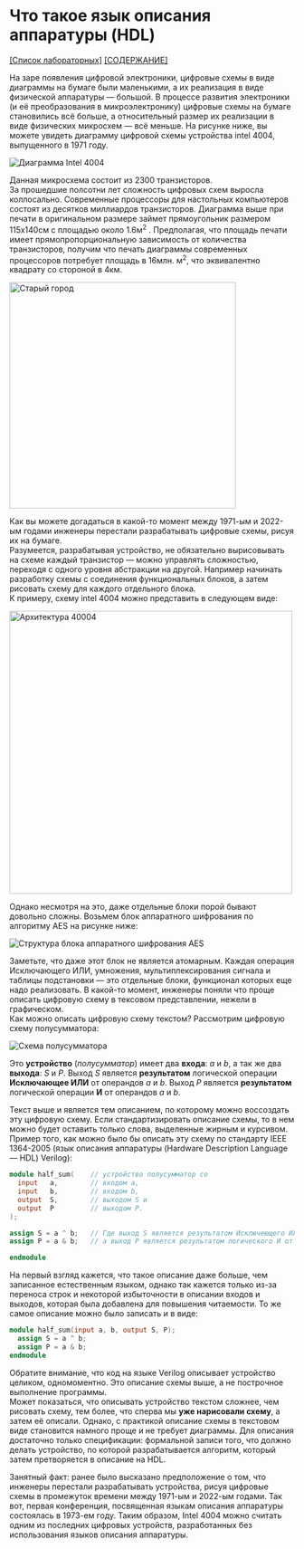 # Что такое язык описания аппаратуры (HDL)

[\[Список лабораторных\]](../README.md) [\[СОДЕРЖАНИЕ\]](../../README.md)

На заре появления цифровой электроники, цифровые схемы в виде диаграммы на бумаге были маленькими, а их реализация в виде физической аппаратуры — большой. В процессе развития электроники (и её преобразования в микроэлектронику) цифровые схемы на бумаге становились всё больше, а относительный размер их реализации в виде физических микросхем — всё меньше. На рисунке ниже, вы можете увидеть диаграмму цифровой схемы устройства intel 4004, выпущенного в 1971 году.

![Диаграмма Intel 4004](../../technical/Other/Pic/i4004.gif)

Данная микросхема состоит из 2300 транзисторов.  
За прошедшие полсотни лет сложность цифровых схем выросла коллосально. Современные процессоры для настольных компьютеров состоят из десятков миллиардов транзисторов. Диаграмма выше при печати в оригинальном размере займет прямоугольник размером 115х140см с площадью около 1.6м<sup>2</sup> . Предполагая, что площадь печати имеет прямопропорциональную зависимость от количества транзисторов, получим что печать диаграммы современных процессоров потребует площадь в 16млн. м<sup>2</sup>, что эквивалентно квадрату со стороной в 4км.

<img src="../../technical/Other/Pic/ancient_city.png" alt="Старый город" width="400"/>

Как вы можете догадаться в какой-то момент между 1971-ым и 2022-ым годами инженеры перестали разрабатывать цифровые схемы, рисуя их на бумаге.  
Разумеется, разрабатывая устройство, не обязательно вырисовывать на схеме каждый транзистор — можно управлять сложностью, переходя с одного уровня абстракции на другой. Например начинать разработку схемы с соединения функциональных блоков, а затем рисовать схему для каждого отдельного блока.  
К примеру, схему intel 4004 можно представить в следующем виде:

<img src="../../technical/Other/Pic/4004_arch.png" alt="Архитектура 40004" width="500"/>

Однако несмотря на это, даже отдельные блоки порой бывают довольно сложны. Возьмем блок аппаратного шифрования по алгоритму AES на рисунке ниже:

![Структура блока аппаратного шифрования AES](../../technical/Other/Pic/aes_enc_sml.png)

Заметьте, что даже этот блок не является атомарным. Каждая операция Исключающего ИЛИ, умножения, мультиплексирования сигнала и таблицы подстановки — это отдельные блоки, функционал которых еще надо реализовать.
В какой-то момент, инженеры поняли что проще описать цифровую схему в тексовом представлении, нежели в графическом.  
Как можно описать цифровую схему текстом? Рассмотрим цифровую схему полусумматора:

![Схема полусумматора](../../technical/Labs/Pic/1_fig-1.png)

Это **устройство** (_полусумматор_) имеет два **входа**: _a_ и _b_, а так же два **выхода**: _S_ и _P_.
Выход _S_ является **результатом** логической операции **Исключающее ИЛИ** от операндов _a_ и _b_.
Выход _P_ является **результатом** логической операции **И** от операндов _a_ и _b_.

Текст выше и является тем описанием, по которому можно воссоздать эту цифровую схему. Если стандартизировать описание схемы, то в нем можно будет оставить только слова, выделенные жирным и курсивом. Пример того, как можно было бы описать эту схему по стандарту IEEE 1364-2005 (язык описания аппаратуры (Hardware Description Language — HDL) Verilog):

``` Verilog
module half_sum(    // устройство полусумматор cо
  input   a,        // входом a,
  input   b,        // входом b,
  output  S,        // выходом S и
  output  P         // выходом P.
);

assign S = a ^ b;   // Где выход S является результатом Исключеющего ИЛИ от a и b,
assign P = a & b;   // а выход P является результатом логического И от a и b.

endmodule
```

На первый взгляд кажется, что такое описание даже больше, чем записанное естественным языком, однако так кажется только из-за переноса строк и некоторой избыточности в описании входов и выходов, которая была добавлена для повышения читаемости. То же самое описание можно было записать и в виде:

``` Verilog
module half_sum(input a, b, output S, P);
  assign S = a ^ b;
  assign P = a & b;
endmodule
```

Обратите внимание, что код на языке Verilog описывает устройство целиком, одномоментно. Это описание схемы выше, а не построчное выполнение программы.  
Может показаться, что описывать устройство текстом сложнее, чем рисовать схему, тем более, что сперва мы **уже нарисовали схему**, а затем её описали. Однако, с практикой описание схемы в текстовом виде становится намного проще и не требует диаграммы. Для описания достаточно только спецификации: формальной записи того, что должно делать устройство, по которой разрабатывается алгоритм, который затем претворяется в описание на HDL.

Занятный факт: ранее было высказано предположение о том, что инженеры перестали разрабатывать устройства, рисуя цифровые схемы в промежуток времени между 1971-ым и 2022-ым годами. Так вот, первая конференция, посвященная языкам описания аппаратуры состоялась в 1973-ем году. Таким образом, Intel 4004 можно считать одним из последних цифровых устройств, разработанных без использования языков описания аппаратуры.
